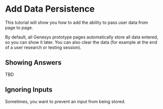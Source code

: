 Add Data Persistence
====================

This tutorial will show you how to add the ability to pass user data from page to page.

By default, all Genesys prototype pages automatically store all data entered, so you can show it later. You can also clear the data (for example at the end of a user research or testing session).

Showing Answers
---------------

TBD

Ignoring Inputs
---------------

Sometimes, you want to prevent an input from being stored.
